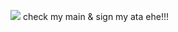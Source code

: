 ![](https://pbs.twimg.com/media/Gq18oKuWwAMWy4j?format=jpg&name=4096x4096) 
check my main & sign my ata ehe!!!
